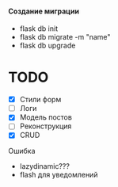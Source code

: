 ####  Создание миграции ####
- flask db init
- flask db migrate -m "name"
- flask db upgrade



# TODO #
- [x] Стили форм
- [ ] Логи
- [x] Модель постов
- [ ] Реконструкция
- [x] CRUD

Ошибка
- lazydinamic???
- flash для уведомлений
